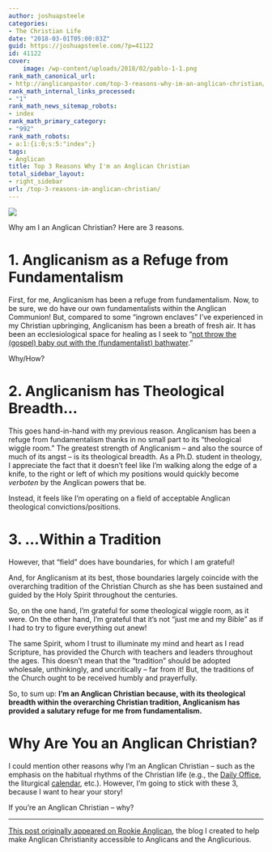 ```yaml
---
author: joshuapsteele
categories:
- The Christian Life
date: "2018-03-01T05:00:03Z"
guid: https://joshuapsteele.com/?p=41122
id: 41122
cover:
    image: /wp-content/uploads/2018/02/pablo-1-1.png
rank_math_canonical_url:
- http://anglicanpastor.com/top-3-reasons-why-im-an-anglican-christian/
rank_math_internal_links_processed:
- "1"
rank_math_news_sitemap_robots:
- index
rank_math_primary_category:
- "992"
rank_math_robots:
- a:1:{i:0;s:5:"index";}
tags:
- Anglican
title: Top 3 Reasons Why I'm an Anglican Christian
total_sidebar_layout:
- right_sidebar
url: /top-3-reasons-im-anglican-christian/
---
```


[![](http://anglicanpastor.com/wp-content/uploads/2017/01/RA-Logo-Black-Transparent-Background-200x167.png)](http://anglicanpastor.com/rookieanglican/)

Why am I an Anglican Christian? Here are 3 reasons.

# 1. Anglicanism as a Refuge from Fundamentalism

First, for me, Anglicanism has been a refuge from fundamentalism. Now, to be sure, we do have our own fundamentalists within the Anglican Communion! But, compared to some “ingrown enclaves” I’ve experienced in my Christian upbringing, Anglicanism has been a breath of fresh air. It has been an ecclesiological space for healing as I seek to “[not throw the (gospel) baby out with the (fundamentalist) bathwater](http://www.patheos.com/blogs/rogereolson/2012/08/on-not-throwing-the-baby-out-with-the-bathwater-a-message-for-abused-ex-fundamentalists/).”

Why/How?

# 2. Anglicanism has Theological Breadth…

This goes hand-in-hand with my previous reason. Anglicanism has been a refuge from fundamentalism thanks in no small part to its “theological wiggle room.” The greatest strength of Anglicanism – and also the source of much of its angst – is its theological breadth. As a Ph.D. student in theology, I appreciate the fact that it doesn’t feel like I’m walking along the edge of a knife, to the right or left of which my positions would quickly become *verboten* by the Anglican powers that be.

Instead, it feels like I’m operating on a field of acceptable Anglican theological convictions/positions.

# 3. …Within a Tradition

However, that “field” does have boundaries, for which I am grateful!

And, for Anglicanism at its best, those boundaries largely coincide with the overarching tradition of the Christian Church as she has been sustained and guided by the Holy Spirit throughout the centuries.

So, on the one hand, I’m grateful for some theological wiggle room, as it were. On the other hand, I’m grateful that it’s not “just me and my Bible” as if I had to try to figure everything out anew!

The same Spirit, whom I trust to illuminate my mind and heart as I read Scripture, has provided the Church with teachers and leaders throughout the ages. This doesn’t mean that the “tradition” should be adopted wholesale, unthinkingly, and uncritically – far from it! But, the traditions of the Church ought to be received humbly and prayerfully.

So, to sum up: **I’m an Anglican Christian because, with its theological breadth within the overarching Christian tradition, Anglicanism has provided a salutary refuge for me from fundamentalism.**

# Why Are You an Anglican Christian?

I could mention other reasons why I’m an Anglican Christian – such as the emphasis on the habitual rhythms of the Christian life (e.g., the [Daily Office](http://anglicanpastor.com/dailyofficebooklet/), the liturgical [calendar](http://anglicanpastor.com/what-time-is-it-an-overview-of-the-church-calendar-and-liturgical-year/), etc.). However, I’m going to stick with these 3, because I want to hear your story!

If you’re an Anglican Christian – why?

---

[This post originally appeared on Rookie Anglican](http://anglicanpastor.com/top-3-reasons-why-im-an-anglican-christian/), the blog I created to help make Anglican Christianity accessible to Anglicans and the Anglicurious.